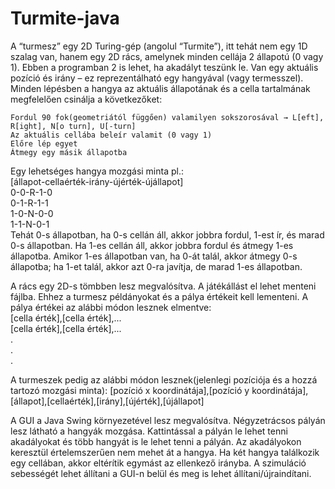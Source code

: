# Turmite-java

A “turmesz” egy 2D Turing-gép (angolul “Turmite”), itt tehát nem egy 1D szalag van, hanem egy 2D rács, amelynek minden cellája 2 állapotú (0 vagy 1). Ebben a programban 2 is lehet, ha akadályt teszünk le. Van egy aktuális pozíció és irány – ez reprezentálható egy hangyával (vagy termesszel). Minden lépésben a hangya az aktuális állapotának és a cella tartalmának megfelelően csinálja a következőket:

    Fordul 90 fok(geometriától függően) valamilyen sokszorosával → L[eft], R[ight], N[o turn], U[-turn]
    Az aktuális cellába beleír valamit (0 vagy 1)
    Előre lép egyet
    Átmegy egy másik állapotba

Egy lehetséges hangya mozgási minta pl.:  
[állapot-cellaérték-irány-újérték-újállapot]  
0-0-R-1-0  
0-1-R-1-1  
1-0-N-0-0  
1-1-N-0-1  
Tehát 0-s állapotban, ha 0-s cellán áll, akkor jobbra fordul, 1-est ír, és marad 0-s állapotban. Ha 1-es cellán áll, akkor jobbra fordul és átmegy 1-es állapotba. Amikor 1-es állapotban van, ha 0-át talál, akkor átmegy 0-s állapotba; ha 1-et talál, akkor azt 0-ra javítja, de marad 1-es állapotban.

A rács egy 2D-s tömbben lesz megvalósítva. A játékállást el lehet menteni fájlba. Ehhez a turmesz példányokat és a pálya értékeit kell lementeni.
A pálya értékei az alábbi módon lesznek elmentve:  
[cella érték],[cella érték],...  
[cella érték],[cella érték],...  
.  
.  
.  

A turmeszek pedig az alábbi módon lesznek(jelenlegi pozíciója és a hozzá tartozó mozgási minta):
[pozíció x koordinátája],[pozíció y koordinátája],[állapot],[cellaérték],[irány],[újérték],[újállapot]

A GUI a Java Swing környezetével lesz megvalósítva. Négyzetrácsos pályán lesz látható a hangyák mozgása. Kattintással a pályán le lehet tenni akadályokat és több hangyát is le lehet tenni a pályán.
Az akadályokon keresztül értelemszerűen nem mehet át a hangya. Ha két hangya találkozik egy cellában, akkor eltérítik egymást az ellenkező irányba.
A szimuláció sebességét lehet állítani a GUI-n belül és meg is lehet állítani/újraindítani.
